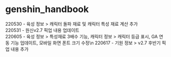 # genshin_handbook
220530 - 육성 정보 > 캐릭터 돌파 재료 및 캐릭터 특성 재료 계산 추가\
220531 - 원신v2.7 픽업 내용 업데이트\
220605 - 육성 정보 > 특성재료 3배수 기능, 캐릭터 정보 > 캐릭터 등급 표시, GA 연동 기능 업데이트, 모바일 화면 폰트 크기 수정\n
220617 - 기원 정보 > v2.7 후반기 픽업 내용 추가

